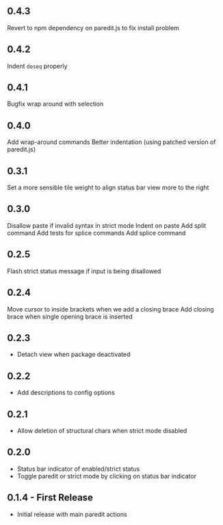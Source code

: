 ## 0.4.3
Revert to npm dependency on paredit.js to fix install problem

## 0.4.2
Indent `doseq` properly

## 0.4.1
Bugfix wrap around with selection

## 0.4.0
Add wrap-around commands
Better indentation (using patched version of paredit.js)

## 0.3.1
Set a more sensible tile weight to align status bar view more to the right

## 0.3.0
Disallow paste if invalid syntax in strict mode
Indent on paste
Add split command
Add tests for splice commands
Add splice command

## 0.2.5
Flash strict status message if input is being disallowed

## 0.2.4
Move cursor to inside brackets when we add a closing brace
Add closing brace when single opening brace is inserted

## 0.2.3
* Detach view when package deactivated

## 0.2.2
* Add descriptions to config options

## 0.2.1
* Allow deletion of structural chars when strict mode disabled

## 0.2.0
* Status bar indicator of enabled/strict status
* Toggle paredit or strict mode by clicking on status bar indicator

## 0.1.4 - First Release
* Initial release with main paredit actions
